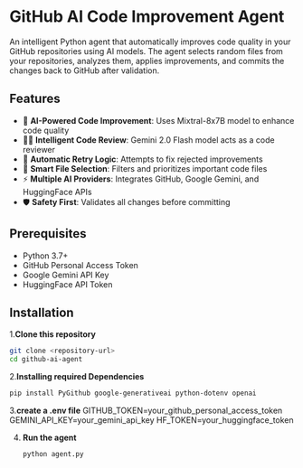 # GitHub AI Code Improvement Agent

An intelligent Python agent that automatically improves code quality in your GitHub repositories using AI models. The agent selects random files from your repositories, analyzes them, applies improvements, and commits the changes back to GitHub after validation.

## Features

- 🤖 **AI-Powered Code Improvement**: Uses Mixtral-8x7B model to enhance code quality
- 👨‍⚖️ **Intelligent Code Review**: Gemini 2.0 Flash model acts as a code reviewer
- 🔄 **Automatic Retry Logic**: Attempts to fix rejected improvements
- 📂 **Smart File Selection**: Filters and prioritizes important code files
- ⚡ **Multiple AI Providers**: Integrates GitHub, Google Gemini, and HuggingFace APIs
- 🛡️ **Safety First**: Validates all changes before committing

## Prerequisites

- Python 3.7+
- GitHub Personal Access Token
- Google Gemini API Key
- HuggingFace API Token

## Installation

1.**Clone this repository**
```bash
git clone <repository-url>
cd github-ai-agent
```

2.**Installing required Dependencies**
```bash
pip install PyGithub google-generativeai python-dotenv openai
```

3.**create a .env file**
GITHUB_TOKEN=your_github_personal_access_token
GEMINI_API_KEY=your_gemini_api_key
HF_TOKEN=your_huggingface_token

4. **Run the agent**
   ``` bash
   python agent.py
   ```


